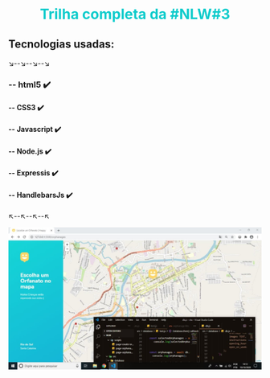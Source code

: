 <style>
.h1 { color:#0fcccc;
text-align:center;}
</style>


&nbsp;

<h1 class="h1"> Trilha completa da #NLW#3 </h1>
 
## Tecnologias usadas:




↘️--↘️--↘️--↘️     
### -- html5 ✔️
#### -- CSS3 ✔️
#### -- Javascript ✔️ 
#### -- Node.js    ✔️  
#### -- Expressis    ✔️
#### -- HandlebarsJs ✔️

↖️--↖️--↖️--↖️
<br/>


<img src="github/images/frontpage.jpeg"></img>
<br/>